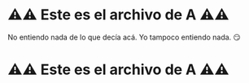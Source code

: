 # ⚠️⚠️ Este es el archivo de **A** ⚠️⚠️

No entiendo nada de lo que decía acá.
Yo tampoco entiendo nada. 😏

# ⚠️⚠️ Este es el archivo de **A** ⚠️⚠️

